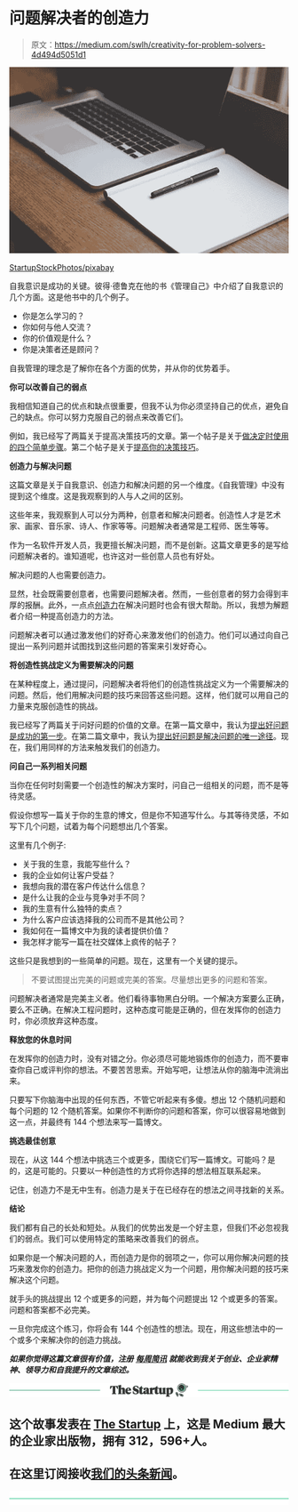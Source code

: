 # 问题解决者的创造力

> 原文：<https://medium.com/swlh/creativity-for-problem-solvers-4d494d5051d1>

![](img/7ce90b6ca4162d6ffba81709b07d8653.png)

[StartupStockPhotos/pixabay](https://pixabay.com/en/startup-start-up-notebooks-creative-593327/)

自我意识是成功的关键。彼得·德鲁克在他的书《管理自己》中介绍了自我意识的几个方面。这是他书中的几个例子。

*   你是怎么学习的？
*   你如何与他人交流？
*   你的价值观是什么？
*   你是决策者还是顾问？

自我管理的理念是了解你在各个方面的优势，并从你的优势着手。

**你可以改善自己的弱点**

我相信知道自己的优点和缺点很重要，但我不认为你必须坚持自己的优点，避免自己的缺点。你可以努力克服自己的弱点来改善它们。

例如，我已经写了两篇关于提高决策技巧的文章。第一个帖子是关于[做决定时使用的四个简单步骤](https://ideavisionaction.com/personal-success/from-hesitant-to-decision-maker-in-four-simple-steps/)。第二个帖子是关于[提高你的决策技巧](https://ideavisionaction.com/personal-development/how-to-optimize-your-decision-making-process/)。

**创造力与解决问题**

这篇文章是关于自我意识、创造力和解决问题的另一个维度。《自我管理》中没有提到这个维度。这是我观察到的人与人之间的区别。

这些年来，我观察到人可以分为两种，创意者和解决问题者。创造性人才是艺术家、画家、音乐家、诗人、作家等等。问题解决者通常是工程师、医生等等。

作为一名软件开发人员，我更擅长解决问题，而不是创新。这篇文章更多的是写给问题解决者的。谁知道呢，也许这对一些创意人员也有好处。

解决问题的人也需要创造力。

显然，社会既需要创意者，也需要问题解决者。然而，一些创意者的努力会得到丰厚的报酬。此外，一点点[创造力](https://ideavisionaction.com/tag/creativity/)在解决问题时也会有很大帮助。所以，我想为解题者介绍一种提高创造力的方法。

问题解决者可以通过激发他们的好奇心来激发他们的创造力。他们可以通过向自己提出一系列问题并试图找到这些问题的答案来引发好奇心。

**将创造性挑战定义为需要解决的问题**

在某种程度上，通过提问，问题解决者将他们的创造性挑战定义为一个需要解决的问题。然后，他们用解决问题的技巧来回答这些问题。这样，他们就可以用自己的力量来克服创造性的挑战。

我已经写了两篇关于问好问题的价值的文章。在第一篇文章中，我认为[提出好问题是成功的第一步](https://ideavisionaction.com/business/use-your-curiosity-as-motivation-and-ask-the-right-questions-to-succeed/)。在第二篇文章中，我认为[提出好问题是解决问题的唯一途径](https://ideavisionaction.com/personal-development/this-is-the-only-way-to-solve-problems/)。现在，我们用同样的方法来触发我们的创造力。

**问自己一系列相关问题**

当你在任何时刻需要一个创造性的解决方案时，问自己一组相关的问题，而不是等待灵感。

假设你想写一篇关于你的生意的博文，但是你不知道写什么。与其等待灵感，不如写下几个问题，试着为每个问题想出几个答案。

这里有几个例子:

*   关于我的生意，我能写些什么？
*   我的企业如何让客户受益？
*   我想向我的潜在客户传达什么信息？
*   是什么让我的企业与竞争对手不同？
*   我的生意有什么独特的卖点？
*   为什么客户应该选择我的公司而不是其他公司？
*   我如何在一篇博文中为我的读者提供价值？
*   我怎样才能写一篇在社交媒体上疯传的帖子？

这些只是我想到的一些简单的问题。现在，这里有一个关键的提示。

> 不要试图提出完美的问题或完美的答案。尽量想出更多的问题和答案。

问题解决者通常是完美主义者。他们看待事物黑白分明。一个解决方案要么正确，要么不正确。在解决工程问题时，这种态度可能是正确的，但在发挥你的创造力时，你必须放弃这种态度。

**释放您的休息时间**

在发挥你的创造力时，没有对错之分。你必须尽可能地锻炼你的创造力，而不要审查你自己或评判你的想法。不要苦苦思索。开始写吧，让想法从你的脑海中流淌出来。

只要写下你脑海中出现的任何东西，不管它听起来有多傻。想出 12 个随机问题和每个问题的 12 个随机答案。如果你不判断你的问题和答案，你可以很容易地做到这一点，并最终有 144 个想法来写一篇博文。

**挑选最佳创意**

现在，从这 144 个想法中挑选三个或更多，围绕它们写一篇博文。可能吗？是的，这是可能的。只要以一种创造性的方式将你选择的想法相互联系起来。

记住，创造力不是无中生有。创造力是关于在已经存在的想法之间寻找新的关系。

**结论**

我们都有自己的长处和短处。从我们的优势出发是一个好主意，但我们不必忽视我们的弱点。我们可以使用特定的策略来改善我们的弱点。

如果你是一个解决问题的人，而创造力是你的弱项之一，你可以用你解决问题的技巧来激发你的创造力。把你的创造力挑战定义为一个问题，用你解决问题的技巧来解决这个问题。

就手头的挑战提出 12 个或更多的问题，并为每个问题提出 12 个或更多的答案。问题和答案都不必完美。

一旦你完成这个练习，你将会有 144 个创造性的想法。现在，用这些想法中的一个或多个来解决你的创造力挑战。

***如果你觉得这篇文章很有价值，注册*** [***每周简讯***](https://ideavisionaction.com/email-newsletter/) ***就能收到我关于创业、企业家精神、领导力和自我提升的文章综述。***

[![](img/308a8d84fb9b2fab43d66c117fcc4bb4.png)](https://medium.com/swlh)

## 这个故事发表在 [The Startup](https://medium.com/swlh) 上，这是 Medium 最大的企业家出版物，拥有 312，596+人。

## 在这里订阅接收[我们的头条新闻](http://growthsupply.com/the-startup-newsletter/)。

[![](img/b0164736ea17a63403e660de5dedf91a.png)](https://medium.com/swlh)